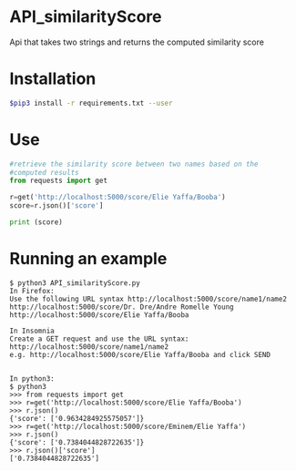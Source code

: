 # API_similarityScore

Api that takes two strings and returns the computed similarity score

# Installation
```sh
$pip3 install -r requirements.txt --user
```

# Use
```python
#retrieve the similarity score between two names based on the
#computed results
from requests import get

r=get('http://localhost:5000/score/Elie Yaffa/Booba')
score=r.json()['score']

print (score)
```

# Running an example
```
$ python3 API_similarityScore.py
In Firefox:
Use the following URL syntax http://localhost:5000/score/name1/name2
http://localhost:5000/score/Dr. Dre/Andre Romelle Young
http://localhost:5000/score/Elie Yaffa/Booba

In Insomnia
Create a GET request and use the URL syntax:
http://localhost:5000/score/name1/name2
e.g. http://localhost:5000/score/Elie Yaffa/Booba and click SEND


In python3: 
$ python3
>>> from requests import get
>>> r=get('http://localhost:5000/score/Elie Yaffa/Booba')
>>> r.json()
{'score': ['0.9634284925575057']}
>>> r=get('http://localhost:5000/score/Eminem/Elie Yaffa')
>>> r.json()
{'score': ['0.7384044828722635']}
>>> r.json()['score']
['0.7384044828722635']
```

